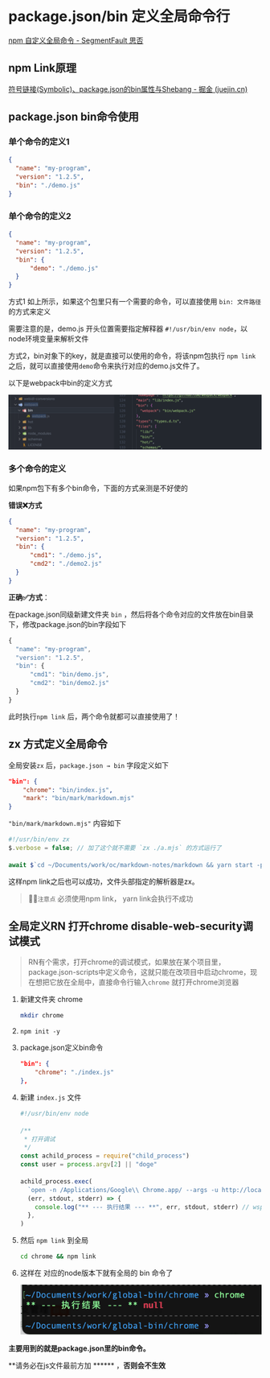 # package.json/bin 定义全局命令行

[npm 自定义全局命令 - SegmentFault 思否](https://segmentfault.com/a/1190000041040161 "npm 自定义全局命令 - SegmentFault 思否")

## npm Link原理

[符号链接(Symbolic)、package.json的bin属性与Shebang - 掘金 (juejin.cn)](https://juejin.cn/post/6844903774843043853 "符号链接(Symbolic)、package.json的bin属性与Shebang - 掘金 (juejin.cn)")

## package.json bin命令使用

### 单个命令的定义1

```json
{
  "name": "my-program",
  "version": "1.2.5",
  "bin": "./demo.js"
}
```

### 单个命令的定义2

```json
{
  "name": "my-program",
  "version": "1.2.5",
  "bin": {
      "demo": "./demo.js"
  }
}
```

方式1 如上所示，如果这个包里只有一个需要的命令，可以直接使用 `bin: 文件路径` 的方式来定义

需要注意的是，demo.js 开头位置需要指定解释器 `#!/usr/bin/env node`，以node环境变量来解析文件

方式2，bin对象下的key，就是直接可以使用的命令，将该npm包执行 `npm link` 之后，就可以直接使用`demo`命令来执行对应的demo.js文件了。



以下是webpack中bin的定义方式

![](image/image_TxlaOLQVUq.png)

### 多个命令的定义

如果npm包下有多个bin命令，下面的方式亲测是不好使的

**错误❌方式**

```json
{
  "name": "my-program",
  "version": "1.2.5",
  "bin": {
      "cmd1": "./demo.js",
      "cmd2": "./demo2.js"
  }
}
```

**正确✅方式**：

在package.json同级新建文件夹 `bin` ，然后将各个命令对应的文件放在bin目录下，修改package.json的bin字段如下

```javascript
{
  "name": "my-program",
  "version": "1.2.5",
  "bin": {
      "cmd1": "bin/demo.js",
      "cmd2": "bin/demo2.js"
  }
}
```

此时执行`npm link` 后，两个命令就都可以直接使用了！



## zx 方式定义全局命令

全局安装`zx` 后，`package.json → bin` 字段定义如下

```json
"bin": {
    "chrome": "bin/index.js",
    "mark": "bin/mark/markdown.mjs"
}
```

`"bin/mark/markdown.mjs"` 内容如下

```javascript
#!/usr/bin/env zx
$.verbose = false; // 加了这个就不需要 `zx ./a.mjs` 的方式运行了

await $`cd ~/Documents/work/oc/markdown-notes/markdown && yarn start -p 3333`;
```

这样npm link之后也可以成功，文件头部指定的解析器是zx。



> 🤦🏾`注意点` 必须使用npm link，  yarn link会执行不成功



## 全局定义RN 打开chrome disable-web-security调试模式

> RN有个需求，打开chrome的调试模式，如果放在某个项目里，package.json-scripts中定义命令，这就只能在改项目中启动chrome，现在想把它放在全局中，直接命令行输入`chrome` 就打开chrome浏览器

1.  新建文件夹 chrome

    ```bash
    mkdir chrome
    ```

2.  `npm init -y`

3.  package.json定义bin命令

    ```json
    "bin": {
        "chrome": "./index.js"
    },
    ```

4.  新建 `index.js` 文件

    ```javascript
    #!/usr/bin/env node

    /**
     * 打开调试
     */
    const achild_process = require("child_process")
    const user = process.argv[2] || "doge"

    achild_process.exec(
      `open -n /Applications/Google\\ Chrome.app/ --args -u http://localhost:8081/debugger-ui/ --disable-web-security --user-data-dir=/Users/${user}/data`,
      (err, stdout, stderr) => {
        console.log("** --- 执行结果 --- **", err, stdout, stderr) // wsp-log
      },
    )


    ```

5.  然后 `npm link` 到全局

    ```bash
    cd chrome && npm link
    ```

6.  这样在 对应的node版本下就有全局的 bin 命令了

    ![](image/image_z9eKfkwHr0.png)



**主要用到的就是package.json里的bin命令。**

**请务必在js文件最前方加 ****** ，**否则会不生效**

